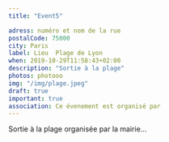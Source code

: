 ```yaml
---
title: "Event5"

adress: numéro et nom de la rue
postalCode: 75000
city: Paris
label: Lieu  Plage de Lyon
when: 2019-10-29T11:58:43+02:00
description: "Sortie à la plage"
photos: photooo
img: "/img/plage.jpeg"
draft: true
important: true
association: Ce évenement est organisé par  
---
```

Sortie à la plage organisée par la mairie...

